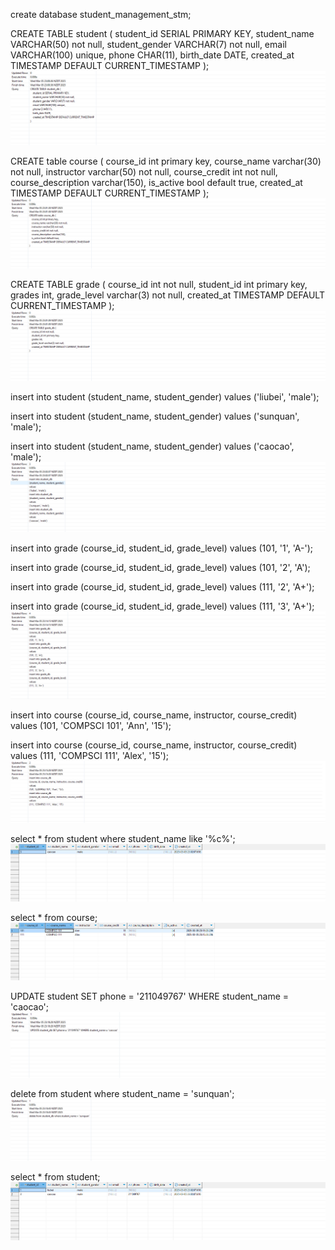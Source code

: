 create database student_management_stm;

CREATE TABLE student (
    student_id SERIAL PRIMARY KEY,
    student_name VARCHAR(50) not null,
    student_gender VARCHAR(7) not null,
    email VARCHAR(100) unique,
    phone CHAR(11),
    birth_date DATE,
    created_at TIMESTAMP DEFAULT CURRENT_TIMESTAMP
);
![create student info database](image-1.png)

CREATE table course (
	course_id int primary key,
	course_name varchar(30) not null,
	instructor varchar(50) not null,
	course_credit int not null,
	course_description varchar(150),
	is_active bool default true,
	created_at TIMESTAMP DEFAULT CURRENT_TIMESTAMP
);
![create course info database](image-3.png)

CREATE TABLE grade (
    course_id int not null,
    student_id int primary key,
    grades int,
    grade_level varchar(3) not null,
    created_at TIMESTAMP DEFAULT CURRENT_TIMESTAMP
);
![create grade info database](image-2.png)

insert into student
(student_name, student_gender)
values 
('liubei', 'male');

insert into student
(student_name, student_gender)
values 
('sunquan', 'male');

insert into student
(student_name, student_gender)
values 
('caocao', 'male');
![insert student information](image-4.png)

insert into grade
(course_id, student_id, grade_level)
values
(101, '1', 'A-');

insert into grade
(course_id, student_id, grade_level)
values
(101, '2', 'A');

insert into grade
(course_id, student_id, grade_level)
values
(111, '2', 'A+');

insert into grade
(course_id, student_id, grade_level)
values
(111, '3', 'A+');
![insert grades information](image-5.png)

insert into course
(course_id, course_name, instructor, course_credit)
values
(101, 'COMPSCI 101', 'Ann', '15');

insert into course
(course_id, course_name, instructor, course_credit)
values
(111, 'COMPSCI 111', 'Alex', '15');
![insert courses information](image-6.png)

select * from student
where student_name like '%c%';
![query result](image-7.png)

select * from course;
![query result](image-8.png)

UPDATE student SET phone = '211049767' WHERE student_name = 'caocao';
![update](image-9.png)

delete from student where student_name = 'sunquan';
![delate](image-10.png)

select * from student;
![final table](image-11.png)